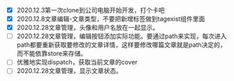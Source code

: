 - [x] 2020.12.3第一次clone到公司电脑开始开发，打个卡吧
- [x] 2020.12.8文章编辑-文章类型，不要把新增标签做到tagexist组件里面
- [x] 2020.12.28文章管理，头像和用户名放在一起显示。
- [ ] 2020.12.28文章管理，编辑按钮添加实际功能。要通过path来实现，每次进入path都要重新获取要修改的文章详情，这样要修改哪篇文章就是path决定的，而不能依靠store来存储。
- [ ] 优雅地实现dispatch，获取当前文章的cover
- [ ] 2020.12.28文章管理，显示文章状态。